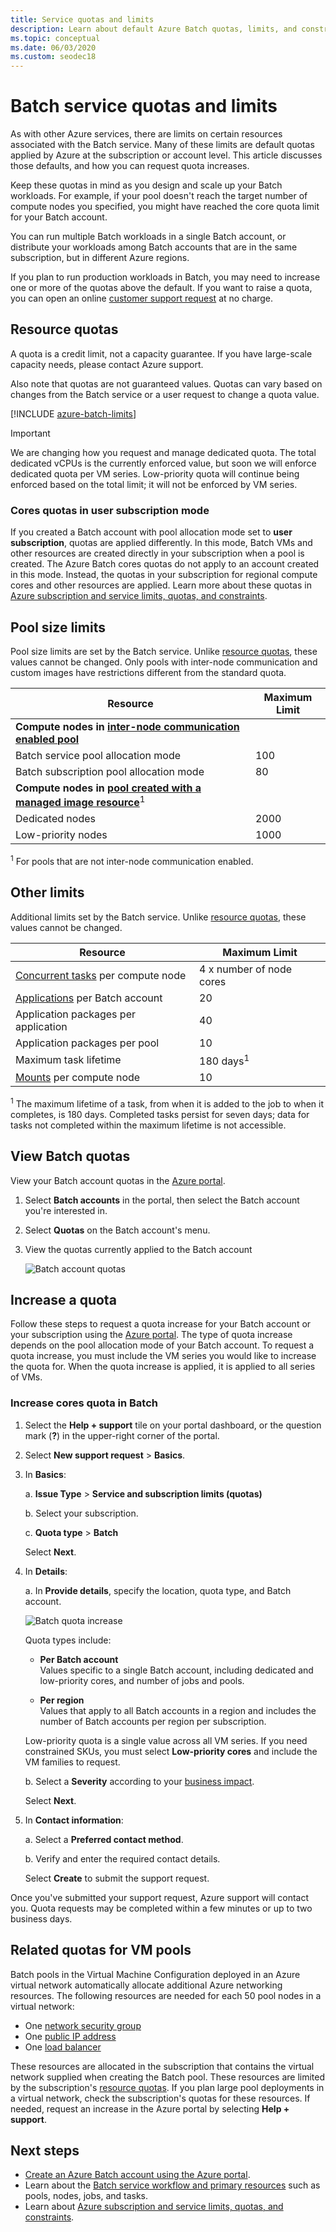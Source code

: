 ```yaml
---
title: Service quotas and limits
description: Learn about default Azure Batch quotas, limits, and constraints, and how to request quota increases
ms.topic: conceptual
ms.date: 06/03/2020
ms.custom: seodec18
---
```


# Batch service quotas and limits

As with other Azure services, there are limits on certain resources associated with the Batch service. Many of these limits are default quotas applied by Azure at the subscription or account level. This article discusses those defaults, and how you can request quota increases.

Keep these quotas in mind as you design and scale up your Batch workloads. For example, if your pool doesn't reach the target number of compute nodes you specified, you might have reached the core quota limit for your Batch account.

You can run multiple Batch workloads in a single Batch account, or distribute your workloads among Batch accounts that are in the same subscription, but in different Azure regions.

If you plan to run production workloads in Batch, you may need to increase one or more of the quotas above the default. If you want to raise a quota, you can open an online [customer support request](#increase-a-quota) at no charge.

## Resource quotas

A quota is a credit limit, not a capacity guarantee. If you have large-scale capacity needs, please contact Azure support.

Also note that quotas are not guaranteed values. Quotas can vary based on changes from the Batch service or a user request to change a quota value.

[!INCLUDE [azure-batch-limits](../../includes/azure-batch-limits.md)]

> [!IMPORTANT]
> We are changing how you request and manage dedicated quota.  The total dedicated vCPUs is the currently enforced value, but soon we will enforce dedicated quota per VM series. Low-priority quota will continue being enforced based on the total limit; it will not be enforced by VM series.

### Cores quotas in user subscription mode

If you created a Batch account with pool allocation mode set to **user subscription**, quotas are applied differently. In this mode, Batch VMs and other resources are created directly in your subscription when a pool is created. The Azure Batch cores quotas do not apply to an account created in this mode. Instead, the quotas in your subscription for regional compute cores and other resources are applied. Learn more about these quotas in [Azure subscription and service limits, quotas, and constraints](../azure-resource-manager/management/azure-subscription-service-limits.md).

## Pool size limits

Pool size limits are set by the Batch service. Unlike [resource quotas](#resource-quotas), these values cannot be changed. Only pools with inter-node communication and custom images have restrictions different from the standard quota.

| **Resource** | **Maximum Limit** |
| --- | --- |
| **Compute nodes in [inter-node communication enabled pool](batch-mpi.md)**  ||
| Batch service pool allocation mode | 100 |
| Batch subscription pool allocation mode | 80 |
| **Compute nodes in [pool created with a managed image resource](batch-custom-images.md)**<sup>1</sup> ||
| Dedicated nodes | 2000 |
| Low-priority nodes | 1000 |

<sup>1</sup> For pools that are not inter-node communication enabled.

## Other limits

Additional limits set by the Batch service. Unlike [resource quotas](#resource-quotas), these values cannot be changed.

| **Resource** | **Maximum Limit** |
| --- | --- |
| [Concurrent tasks](batch-parallel-node-tasks.md) per compute node | 4 x number of node cores |
| [Applications](batch-application-packages.md) per Batch account | 20 |
| Application packages per application | 40 |
| Application packages per pool | 10 |
| Maximum task lifetime | 180 days<sup>1</sup> |
| [Mounts](virtual-file-mount.md) per compute node | 10 |

<sup>1</sup> The maximum lifetime of a task, from when it is added to the job to when it completes, is 180 days. Completed tasks persist for seven days; data for tasks not completed within the maximum lifetime is not accessible.

## View Batch quotas

View your Batch account quotas in the [Azure portal][portal].

1. Select **Batch accounts** in the portal, then select the Batch account you're interested in.
1. Select **Quotas** on the Batch account's menu.
1. View the quotas currently applied to the Batch account

    ![Batch account quotas][account_quotas]

## Increase a quota

Follow these steps to request a quota increase for your Batch account or your subscription using the [Azure portal][portal]. The type of quota increase depends on the pool allocation mode of your Batch account. To request a quota increase, you must include the VM series you would like to increase the quota for. When the quota increase is applied, it is applied to all series of VMs.

### Increase cores quota in Batch 

1. Select the **Help + support** tile on your portal dashboard, or the question mark (**?**) in the upper-right corner of the portal.
1. Select **New support request** > **Basics**.
1. In **Basics**:
   
    a. **Issue Type** > **Service and subscription limits (quotas)**
   
    b. Select your subscription.
   
    c. **Quota type** > **Batch**
      
    Select **Next**.
    
1. In **Details**:
      
    a. In **Provide details**, specify the location, quota type, and Batch account.
    
    ![Batch quota increase][quota_increase]

    Quota types include:

    * **Per Batch account**  
        Values specific to a single Batch account, including dedicated and low-priority cores, and number of jobs and pools.
        
    * **Per region**  
        Values that apply to all Batch accounts in a region and includes the number of Batch accounts per region per subscription.

    Low-priority quota is a single value across all VM series. If you need constrained SKUs, you must select **Low-priority cores** and include the VM families to request.

    b. Select a **Severity** according to your [business impact][support_sev].

    Select **Next**.

1. In **Contact information**:
   
    a. Select a **Preferred contact method**.
   
    b. Verify and enter the required contact details.
   
    Select **Create** to submit the support request.

Once you've submitted your support request, Azure support will contact you. Quota requests may be completed within a few minutes or up to two business days.

## Related quotas for VM pools

Batch pools in the Virtual Machine Configuration deployed in an Azure virtual network automatically allocate additional Azure networking resources. The following resources are needed for each 50 pool nodes in a virtual network:

* One [network security group](../virtual-network/security-overview.md#network-security-groups)
* One [public IP address](../virtual-network/public-ip-addresses.md)
* One [load balancer](../load-balancer/load-balancer-overview.md)

These resources are allocated in the subscription that contains the virtual network supplied when creating the Batch pool. These resources are limited by the subscription's [resource quotas](../azure-resource-manager/management/azure-subscription-service-limits.md). If you plan large pool deployments in a virtual network, check the subscription's quotas for these resources. If needed, request an increase in the Azure portal by selecting **Help + support**.


## Next steps
* [Create an Azure Batch account using the Azure portal](batch-account-create-portal.md).
* Learn about the [Batch service workflow and primary resources](batch-service-workflow-features.md) such as pools, nodes, jobs, and tasks.
* Learn about [Azure subscription and service limits, quotas, and constraints](../azure-resource-manager/management/azure-subscription-service-limits.md).

[portal]: https://portal.azure.com
[portal_classic_increase]: https://azure.microsoft.com/blog/2014/06/04/azure-limits-quotas-increase-requests/
[support_sev]: https://aka.ms/supportseverity

[account_quotas]: ./media/batch-quota-limit/accountquota_portal.png
[quota_increase]: ./media/batch-quota-limit/quota-increase.png
